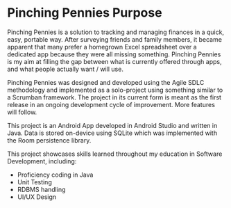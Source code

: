 # Pinching Pennies Purpose
Pinching Pennies is a solution to tracking and managing finances in a quick, easy, portable way. After surveying friends and family members, it became
apparent that many prefer a homegrown Excel spreadsheet over a dedicated app because they were all missing something. Pinching Pennies is my aim at
filling the gap between what is currently offered through apps, and what people actually want / will use.

Pinching Pennies was designed and developed using the Agile SDLC methodology and implemented as a solo-project using something similar to a Scrumban 
framework. The project in its current form is meant as the first release in an ongoing development cycle of improvement. More features will follow.

This project is an Android App developed in Android Studio and written in Java. Data is stored on-device using SQLite which was implemented with the 
Room persistence library.

This project showcases skills learned throughout my education in Software Development, including: 
- Proficiency coding in Java
- Unit Testing
- RDBMS handling
- UI/UX Design

